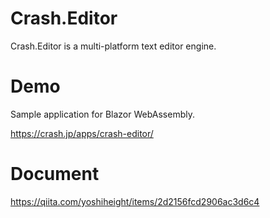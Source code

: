 # Crash.Editor

Crash.Editor is a multi-platform text editor engine.

# Demo

Sample application for Blazor WebAssembly.

<https://crash.jp/apps/crash-editor/>

# Document

<https://qiita.com/yoshiheight/items/2d2156fcd2906ac3d6c4>

